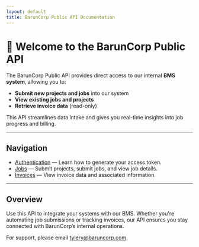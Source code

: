 ```yaml
---
layout: default
title: BarunCorp Public API Documentation
---
```


# 👋 Welcome to the BarunCorp Public API

The BarunCorp Public API provides direct access to our internal **BMS system**, allowing you to:

- **Submit new projects and jobs** into our system  
- **View existing jobs and projects**  
- **Retrieve invoice data** (read-only)

This API streamlines data intake and gives you real-time insights into job progress and billing.

---

## Navigation

- [Authentication](authentication.md) — Learn how to generate your access token.
- [Jobs](jobs.html) — Submit projects, submit jobs, and view job details.
- [Invoices](invoices.html) — View invoice data and associated information.

---

## Overview

Use this API to integrate your systems with our BMS. Whether you're automating job submissions or tracking invoices, our API ensures you stay connected with BarunCorp’s internal operations.

For support, please email [tylery@baruncorp.com](mailto:tylery@baruncorp.com).
